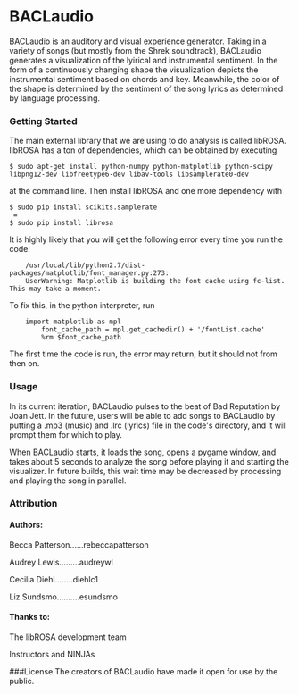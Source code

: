 # BACLaudio
BACLaudio is an auditory and visual experience generator. Taking in a variety of songs (but mostly from the Shrek soundtrack), BACLaudio generates a visualization of the lyirical and instrumental sentiment. In the form of a continuously changing shape the visualization depicts the instrumental sentiment based on chords and key. Meanwhile, the color of the shape is determined by the sentiment of the song lyrics as determined by language processing. 
### Getting Started
The main external library that we are using to do analysis is called libROSA. libROSA has a ton of dependencies, which can be obtained by executing
```
$ sudo apt-get install python-numpy python-matplotlib python-scipy libpng12-dev libfreetype6-dev libav-tools libsamplerate0-dev
```
at the command line. Then install libROSA and one more dependency with
```
$ sudo pip install scikits.samplerate
 =
$ sudo pip install librosa
```
It is highly likely that you will get the following error every time you run the code:
```
	/usr/local/lib/python2.7/dist-packages/matplotlib/font_manager.py:273: 
	UserWarning: Matplotlib is building the font cache using fc-list. This may take a moment.
```
To fix this, in the python interpreter, run
```
	import matplotlib as mpl
        font_cache_path = mpl.get_cachedir() + '/fontList.cache'
        %rm $font_cache_path
```
The first time the code is run, the error may return, but it should not from then on.


### Usage
In its current iteration, BACLaudio pulses to the beat of Bad Reputation by Joan Jett. In the future, users will be able to add songs to BACLaudio by putting a .mp3 (music) and .lrc (lyrics) file in the code's directory, and it will prompt them for which to play.

When BACLaudio starts, it loads the song, opens a pygame window, and takes about 5 seconds to analyze the song before playing it and starting the visualizer. In future builds, this wait time may be decreased by processing and playing the song in parallel.
### Attribution
#### Authors:
Becca Patterson......rebeccapatterson

Audrey Lewis.........audreywl

Cecilia Diehl........diehlc1 

Liz Sundsmo..........esundsmo

#### Thanks to:

The libROSA development team

Instructors and NINJAs

###License
The creators of BACLaudio have made it open for use by the public. 

